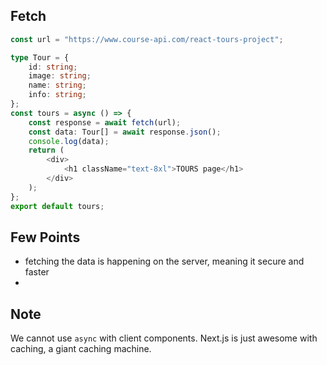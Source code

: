 ## Fetch

```ts
const url = "https://www.course-api.com/react-tours-project";

type Tour = {
	id: string;
	image: string;
	name: string;
	info: string;
};
const tours = async () => {
	const response = await fetch(url);
	const data: Tour[] = await response.json();
	console.log(data);
	return (
		<div>
			<h1 className="text-8xl">TOURS page</h1>
		</div>
	);
};
export default tours;
```

## Few Points

- fetching the data is happening on the server, meaning it secure and faster
-

## Note

We cannot use `async` with client components.
Next.js is just awesome with caching, a giant caching machine.
